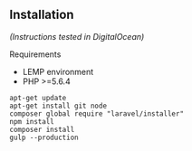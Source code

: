 
## Installation

_(Instructions tested in DigitalOcean)_

Requirements
  - LEMP environment
  - PHP >=5.6.4

```
apt-get update
apt-get install git node
composer global require "laravel/installer"
npm install
composer install
gulp --production
```
